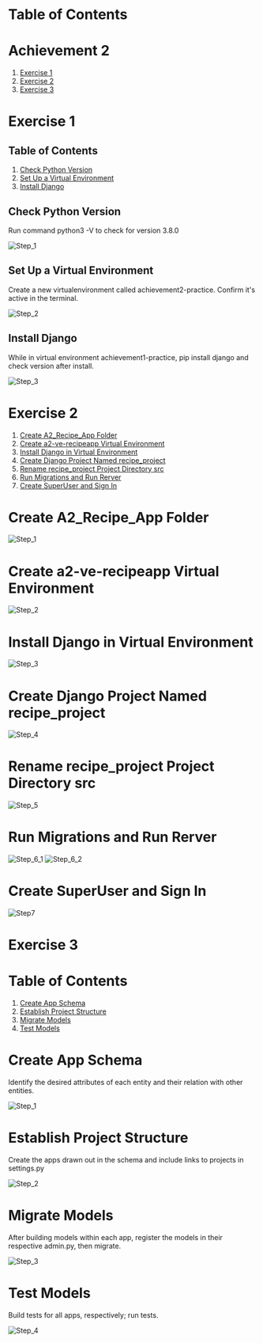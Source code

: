 # Table of Contents

# Achievement 2

1. [Exercise 1](#exercise-1)
2. [Exercise 2](#exercise-2)
3. [Exercise 3](#exercise-3)

# Exercise 1

## Table of Contents

1. [Check Python Version](#check-python-version)
2. [Set Up a Virtual Environment](#set-up-a-virtual-environment)
3. [Install Django](#install-django)

## Check Python Version

Run command python3 -V to check for version 3.8.0

![Step_1](./exercise_2.1/step1.png)

## Set Up a Virtual Environment

Create a new virtualenvironment called achievement2-practice. Confirm it's active in the terminal.

![Step_2](./exercise_2.1/step2.png)

## Install Django

While in virtual environment achievement1-practice, pip install django and check version after install.

![Step_3](./exercise_2.1/step3.png)

# Exercise 2

1. [Create A2_Recipe_App Folder](#create-a2_recipe_app-folder)
2. [Create a2-ve-recipeapp Virtual Environment](#Create-a2-ve-recipeapp-virtual-environment)
3. [Install Django in Virtual Environment](#install-django-in-virtual-environment)
4. [Create Django Project Named recipe_project](#create-django-project-named-recipe_project)
5. [Rename recipe_project Project Directory src](#rename-recipe_project-project-directory-src)
6. [Run Migrations and Run Rerver](#run-migrations-and-run-sever)
7. [Create SuperUser and Sign In](#create-superuser-and-sign-in)

# Create A2_Recipe_App Folder

![Step_1](exercise_2.2/screenshots/step1.png)

# Create a2-ve-recipeapp Virtual Environment

![Step_2](exercise_2.2/screenshots/step2.png)

# Install Django in Virtual Environment

![Step_3](exercise_2.2/screenshots/step3.png)

# Create Django Project Named recipe_project

![Step_4](exercise_2.2/screenshots/proj_contents_before_renaming.jpg)

# Rename recipe_project Project Directory src

![Step_5](exercise_2.2/screenshots/proj_contents_after_renaming.jpg)

# Run Migrations and Run Rerver

![Step_6_1](exercise_2.2/screenshots/step6p1.png)
![Step_6_2](exercise_2.2/screenshots/step6p2.png)

# Create SuperUser and Sign In

![Step7](exercise_2.2/screenshots/admin-dashboard.jpg)

# Exercise 3

# Table of Contents

1. [Create App Schema](#create-app-schema)
2. [Establish Project Structure](#establish-project-structure)
3. [Migrate Models](#migrate-models)
4. [Test Models](#test-models)

# Create App Schema

Identify the desired attributes of each entity and their relation with other entities.

![Step_1](./exercise_2.3/screenshots/schema.jpg)

# Establish Project Structure

Create the apps drawn out in the schema and include links to projects in settings.py

![Step_2](./exercise_2.3/screenshots/project-structure.jpg)

# Migrate Models

After building models within each app, register the models in their respective admin.py, then migrate.

![Step_3](./exercise_2.3/screenshots/run-migrations.jpg)

# Test Models

Build tests for all apps, respectively; run tests.

![Step_4](./exercise_2.3/screenshots/Test-Report.jpg)
